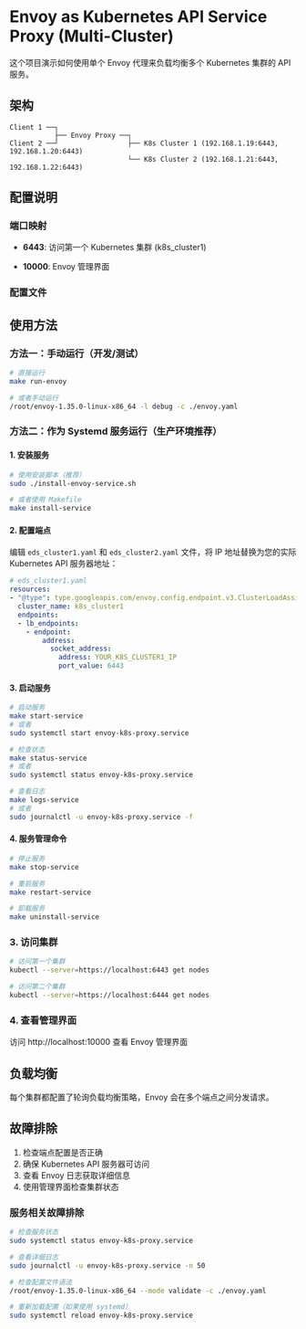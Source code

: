 # Envoy as Kubernetes API Service Proxy (Multi-Cluster)

这个项目演示如何使用单个 Envoy 代理来负载均衡多个 Kubernetes 集群的 API 服务。

## 架构

```
Client 1 ──┐
           ├── Envoy Proxy ──┐
Client 2 ──┘                 ├── K8s Cluster 1 (192.168.1.19:6443, 192.168.1.20:6443)
                             └── K8s Cluster 2 (192.168.1.21:6443, 192.168.1.22:6443)
```

## 配置说明

### 端口映射
- **6443**: 访问第一个 Kubernetes 集群 (k8s_cluster1)

- **10000**: Envoy 管理界面

### 配置文件


## 使用方法

### 方法一：手动运行（开发/测试）

```bash
# 直接运行
make run-envoy

# 或者手动运行
/root/envoy-1.35.0-linux-x86_64 -l debug -c ./envoy.yaml
```

### 方法二：作为 Systemd 服务运行（生产环境推荐）

#### 1. 安装服务

```bash
# 使用安装脚本（推荐）
sudo ./install-envoy-service.sh

# 或者使用 Makefile
make install-service
```

#### 2. 配置端点
编辑 `eds_cluster1.yaml` 和 `eds_cluster2.yaml` 文件，将 IP 地址替换为您的实际 Kubernetes API 服务器地址：

```yaml
# eds_cluster1.yaml
resources:
- "@type": type.googleapis.com/envoy.config.endpoint.v3.ClusterLoadAssignment
  cluster_name: k8s_cluster1
  endpoints:
  - lb_endpoints:
    - endpoint:
        address:
          socket_address:
            address: YOUR_K8S_CLUSTER1_IP
            port_value: 6443
```

#### 3. 启动服务

```bash
# 启动服务
make start-service
# 或者
sudo systemctl start envoy-k8s-proxy.service

# 检查状态
make status-service
# 或者
sudo systemctl status envoy-k8s-proxy.service

# 查看日志
make logs-service
# 或者
sudo journalctl -u envoy-k8s-proxy.service -f
```

#### 4. 服务管理命令

```bash
# 停止服务
make stop-service

# 重启服务
make restart-service

# 卸载服务
make uninstall-service
```

### 3. 访问集群
```bash
# 访问第一个集群
kubectl --server=https://localhost:6443 get nodes

# 访问第二个集群
kubectl --server=https://localhost:6444 get nodes
```

### 4. 查看管理界面
访问 http://localhost:10000 查看 Envoy 管理界面

## 负载均衡

每个集群都配置了轮询负载均衡策略，Envoy 会在多个端点之间分发请求。

## 故障排除

1. 检查端点配置是否正确
2. 确保 Kubernetes API 服务器可访问
3. 查看 Envoy 日志获取详细信息
4. 使用管理界面检查集群状态

### 服务相关故障排除

```bash
# 检查服务状态
sudo systemctl status envoy-k8s-proxy.service

# 查看详细日志
sudo journalctl -u envoy-k8s-proxy.service -n 50

# 检查配置文件语法
/root/envoy-1.35.0-linux-x86_64 --mode validate -c ./envoy.yaml

# 重新加载配置（如果使用 systemd）
sudo systemctl reload envoy-k8s-proxy.service
``` 